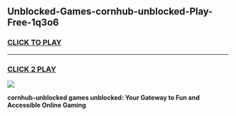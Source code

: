 
## Unblocked-Games-cornhub-unblocked-Play-Free-1q3o6
<h3>
<a href="https://premium76.site?title=cornhub-unblocked&ref=19M">CLICK TO PLAY</a></h3>
<hr>

<h3>
<a href="https://premium76.site?title=cornhub-unblocked&ref=19M">CLICK 2 PLAY</a>
  
</h3>

<a href="https://premium76.site?title=cornhub-unblocked&ref=19M"><img src="https://clearcache.store/games.png"></a>


**cornhub-unblocked games unblocked: Your Gateway to Fun and Accessible Online Gaming**
